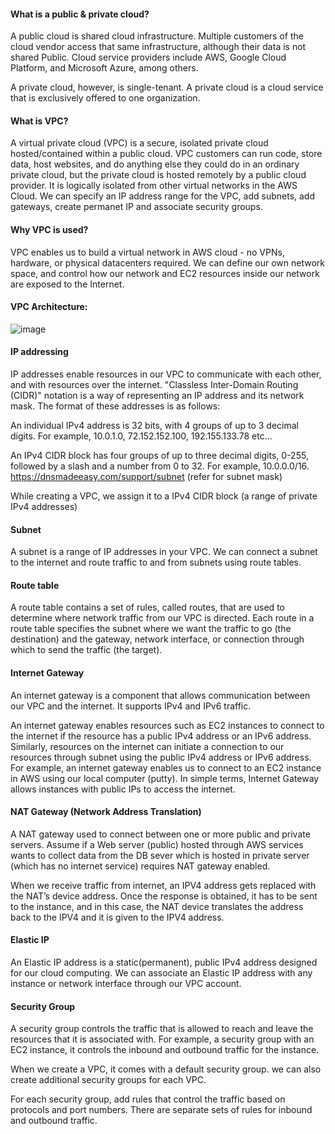 #### What is a public & private cloud?

  A public cloud is shared cloud infrastructure. Multiple customers of the cloud vendor access that same infrastructure, although their data is not shared Public.
  Cloud service providers include AWS, Google Cloud Platform, and Microsoft Azure, among others.

  A private cloud, however, is single-tenant. A private cloud is a cloud service that is exclusively offered to one organization. 

#### What is VPC?

  A virtual private cloud (VPC) is a secure, isolated private cloud hosted/contained within a public cloud. 
  VPC customers can run code, store data, host websites, and do anything else they could do in an ordinary private cloud,
  but the private cloud is hosted remotely by a public cloud provider.
  It is logically isolated from other virtual networks in the AWS Cloud. 
  We can specify an IP address range for the VPC, add subnets, add gateways, create permanet IP and associate security groups. 

#### Why VPC is used?

  VPC enables us to build a virtual network in AWS cloud - no VPNs, hardware, or physical datacenters required. We can define our own network space, 
  and control how our network and EC2 resources inside our network are exposed to the Internet.

#### VPC Architecture:

  ![image](https://user-images.githubusercontent.com/119385929/206411870-68dd691f-df6c-4b5f-bdeb-bf96dcc79634.png)


#### IP addressing

  IP addresses enable resources in our VPC to communicate with each other, and with resources over the internet. 
  "Classless Inter-Domain Routing (CIDR)" notation is a way of representing an IP address and its network mask. 
  The format of these addresses is as follows:

  An individual IPv4 address is 32 bits, with 4 groups of up to 3 decimal digits. For example, 10.0.1.0, 72.152.152.100, 192.155.133.78 etc...

  An IPv4 CIDR block has four groups of up to three decimal digits, 0-255, followed by a slash and a number from 0 to 32. 
  For example, 10.0.0.0/16.
  https://dnsmadeeasy.com/support/subnet (refer for subnet mask)
  
  While creating a VPC, we assign it to a IPv4 CIDR block (a range of private IPv4 addresses)

#### Subnet

  A subnet is a range of IP addresses in your VPC.
  We can connect a subnet to the internet and route traffic to and from subnets using route tables.

#### Route table

  A route table contains a set of rules, called routes, that are used to determine where network traffic from our VPC is directed. 
  Each route in a route table specifies the subnet where we want the traffic to go (the destination) and the gateway, network interface, or connection through which to send the traffic (the target).

#### Internet Gateway

  An internet gateway is a component that allows communication between our VPC and the internet. It supports IPv4 and IPv6 traffic. 

  An internet gateway enables resources such as EC2 instances to connect to the internet if the resource has a public IPv4 address or an IPv6 address. 
  Similarly, resources on the internet can initiate a connection to our resources through subnet using the public IPv4 address or IPv6 address. 
  For example, an internet gateway enables us to connect to an EC2 instance in AWS using our local computer (putty). In simple terms, Internet Gateway allows instances with public IPs to access the internet.

#### NAT Gateway (Network Address Translation)

  A NAT gateway used to connect between one or more public and private servers. Assume if a Web server (public) hosted through AWS services wants to collect 
  data from the DB sever which is hosted in private server (which has no internet service) requires NAT gateway enabled.
  
  When we receive traffic from internet, an IPV4 address gets replaced with the NAT’s device address. 
  Once the response is obtained, it has to be sent to the instance, and in this case, the NAT device translates the address back to the IPV4 
  and it is given to the IPV4 address.
  
#### Elastic IP

  An Elastic IP address is a static(permanent), public IPv4 address designed for our cloud computing. We can associate an Elastic IP address with any instance or 
  network interface through our VPC account.

#### Security Group

  A security group controls the traffic that is allowed to reach and leave the resources that it is associated with. 
  For example, a security group with an EC2 instance, it controls the inbound and outbound traffic for the instance.

  When we create a VPC, it comes with a default security group. we can also create additional security groups for each VPC.
  
  For each security group, add rules that control the traffic based on protocols and port numbers. 
  There are separate sets of rules for inbound and outbound traffic.


